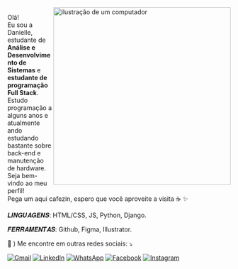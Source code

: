 <img src="https://raw.githubusercontent.com/MicaelliMedeiros/micaellimedeiros/master/image/computer-illustration.png" alt="ilustração de um computador" min-width="400px" max-width="400px" width="400px" align="right">

<p align="left"> 
  Olá!<br>
  Eu sou a Danielle, estudante de <strong>Análise e Desenvolvimento de Sistemas</strong> e <strong>estudante de programação Full Stack</strong>. Estudo programação a alguns anos e atualmente ando estudando bastante sobre back-end e manutenção de hardware. <br>
  Seja bem-vindo ao meu perfil! <br>
  Pega um aqui cafezin, espero que você aproveite a visita ☕ ✨<br>
  
</p>

<p align="left">
  𝑳𝑰𝑵𝑮𝑼𝑨𝑮𝑬𝑵𝑺: HTML/CSS, JS, Python, Django.
</p>

<p align="left">
  𝑭𝑬𝑹𝑹𝑨𝑴𝑬𝑵𝑻𝑨𝑺: Github, Figma, Illustrator.
</p>

<p align="left">
  💌 ) Me encontre em outras redes sociais: ⤵
</p>

<p align="left">
  <a href="#" title="Gmail">
  <img src="https://img.shields.io/badge/-Gmail-FF0000?style=flat-square&labelColor=FF0000&logo=gmail&logoColor=white&link=LINK-DO-SEU-GMAIL" alt="Gmail"/></a>
  <a href="#" title="LinkedIn">
  <img src="https://img.shields.io/badge/-Linkedin-0e76a8?style=flat-square&logo=Linkedin&logoColor=white&link=LINK-DO-SEU-LINKEDIN" alt="LinkedIn"/></a>
  <a href="#" title="WhatsApp">
  <img src="https://img.shields.io/badge/-WhatsApp-25d366?style=flat-square&labelColor=25d366&logo=whatsapp&logoColor=white&link=API-DO-SEU-WHATSAPP" alt="WhatsApp"/></a>
  <a href="#" title="Facebook">
  <img src="https://img.shields.io/badge/-Facebook-3b5998?style=flat-square&labelColor=3b5998&logo=facebook&logoColor=white&link=LINK-DO-SEU-FACEBOOK" alt="Facebook"/></a>
  <a href="#" title="Instagram">
  <img src="https://img.shields.io/badge/-Instagram-DF0174?style=flat-square&labelColor=DF0174&logo=instagram&logoColor=white&link=LINK-DO-SEU-INSTAGRAM" alt="Instagram"/></a>
</p>
